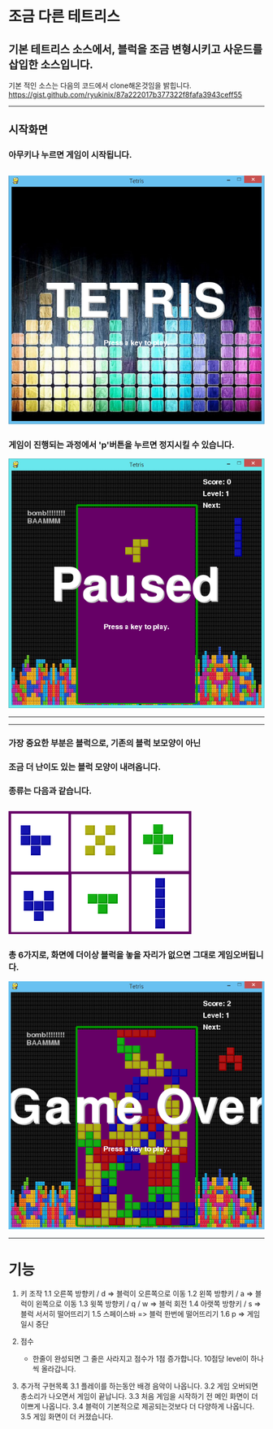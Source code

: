 # 조금 다른 테트리스

## 기본 테트리스 소스에서, 블럭을 조금 변형시키고 사운드를 삽입한 소스입니다.

기본 적인 소스는 다음의 코드에서 clone해온것임을 밝힙니다.
https://gist.github.com/ryukinix/87a222017b377322f8fafa3943ceff55


----
## 시작화면

### 아무키나 누르면 게임이 시작됩니다.

![start](https://github.com/masima305/stupid_tetris/blob/master/start.png)
----

### 게임이 진행되는 과정에서 'p'버튼을 누르면 정지시킬 수 있습니다.
![pause](https://github.com/masima305/stupid_tetris/blob/master/Pause.png)

----


----
### 가장 중요한 부분은 블럭으로, 기존의 블럭 보모양이 아닌
### 조금 더 난이도 있는 블럭 모양이 내려옵니다.

### 종류는 다음과 같습니다.
![blocks](https://github.com/masima305/stupid_tetris/blob/master/blocks.png)
----


### 총 6가지로, 화면에 더이상 블럭을 놓을 자리가 없으면 그대로 게임오버됩니다.
![over](https://github.com/masima305/stupid_tetris/blob/master/GameOver.png)

---

# 기능

1. 키 조작
	1.1 오른쪽 방향키 / d => 블럭이 오른쪽으로 이동
	1.2 왼쪽 방향키 / a => 블럭이 왼쪽으로 이동
	1.3 윗쪽 방향키 / q / w => 블럭 회전
	1.4 아랫쪽 방향키 / s => 블럭 서서히 떨어뜨리기
	1.5 스페이스바 => 블럭 한번에 떨어뜨리기
	1.6 p => 게임 일시 중단

2. 점수
	* 한줄이 완성되면 그 줄은 사라지고 점수가 1점 증가합니다. 10점당 level이 하나씩 올라갑니다.

3. 추가적 구현목록
	3.1 플레이를 하는동안 배경 음악이 나옵니다.
	3.2 게임 오버되면 총소리가 나오면서 게임이 끝납니다.
	3.3 처음 게임을 시작하기 전 메인 화면이 더 이쁘게 나옵니다.
	3.4 블럭이 기본적으로 제공되는것보다 더 다양하게 나옵니다.
	3.5 게임 화면이 더 커졌습니다.
